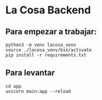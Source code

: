 # La Cosa Backend

## Para empezar a trabajar:
~~~
python3 -m venv lacosa_venv
source ./lacosa_venv/bin/activate
pip install -r requirements.txt
~~~

## Para levantar
~~~
cd app
uvicorn main:app --reload
~~~

